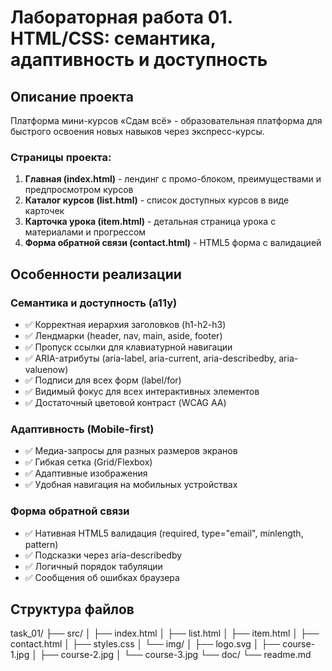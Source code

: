 # Лабораторная работа 01. HTML/CSS: семантика, адаптивность и доступность

## Описание проекта

Платформа мини-курсов «Сдам всё» - образовательная платформа для быстрого освоения новых навыков через экспресс-курсы.

### Страницы проекта:

1. **Главная (index.html)** - лендинг с промо-блоком, преимуществами и предпросмотром курсов
2. **Каталог курсов (list.html)** - список доступных курсов в виде карточек
3. **Карточка урока (item.html)** - детальная страница урока с материалами и прогрессом
4. **Форма обратной связи (contact.html)** - HTML5 форма с валидацией

## Особенности реализации

### Семантика и доступность (a11y)

- ✅ Корректная иерархия заголовков (h1-h2-h3)
- ✅ Лендмарки (header, nav, main, aside, footer)
- ✅ Пропуск ссылки для клавиатурной навигации
- ✅ ARIA-атрибуты (aria-label, aria-current, aria-describedby, aria-valuenow)
- ✅ Подписи для всех форм (label/for)
- ✅ Видимый фокус для всех интерактивных элементов
- ✅ Достаточный цветовой контраст (WCAG AA)

### Адаптивность (Mobile-first)

- ✅ Медиа-запросы для разных размеров экранов
- ✅ Гибкая сетка (Grid/Flexbox)
- ✅ Адаптивные изображения
- ✅ Удобная навигация на мобильных устройствах

### Форма обратной связи

- ✅ Нативная HTML5 валидация (required, type="email", minlength, pattern)
- ✅ Подсказки через aria-describedby
- ✅ Логичный порядок табуляции
- ✅ Сообщения об ошибках браузера

## Структура файлов
task_01/
├── src/
│ ├── index.html
│ ├── list.html
│ ├── item.html
│ ├── contact.html
│ ├── styles.css
│ └── img/
│ ├── logo.svg
│ ├── course-1.jpg
│ ├── course-2.jpg
│ └── course-3.jpg
└── doc/
└── readme.md

        